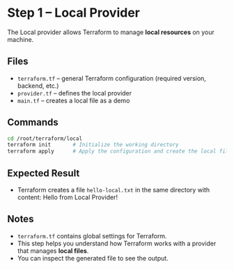 # Step 1 – Local Provider

The Local provider allows Terraform to manage **local resources** on your machine.

## Files

- `terraform.tf` – general Terraform configuration (required version, backend, etc.)
- `provider.tf` – defines the local provider
- `main.tf` – creates a local file as a demo

## Commands

```bash
cd /root/terraform/local
terraform init       # Initialize the working directory
terraform apply      # Apply the configuration and create the local file
```

## Expected Result

- Terraform creates a file `hello-local.txt` in the same directory with content: Hello from Local Provider!

## Notes

- `terraform.tf` contains global settings for Terraform.
- This step helps you understand how Terraform works with a provider that manages **local files**.
- You can inspect the generated file to see the output.
